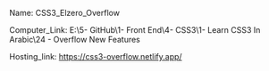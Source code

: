 
Name: CSS3_Elzero_Overflow

Computer_Link: E:\5- GitHub\1- Front End\4- CSS3\1- Learn CSS3 In Arabic\24 - Overflow New Features

Hosting_link: https://css3-overflow.netlify.app/


